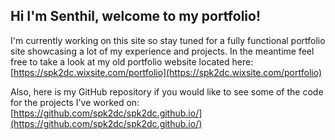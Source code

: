 ## Hi I'm Senthil, welcome to my portfolio!

I'm currently working on this site so stay tuned for a fully functional portfolio site showcasing a lot of my experience and projects. In the meantime feel free to take a look at my old portfolio website located here: [https://spk2dc.wixsite.com/portfolio](https://spk2dc.wixsite.com/portfolio)

Also, here is my GitHub repository if you would like to see some of the code for the projects I've worked on: [https://github.com/spk2dc/spk2dc.github.io/](https://github.com/spk2dc/spk2dc.github.io/) 
